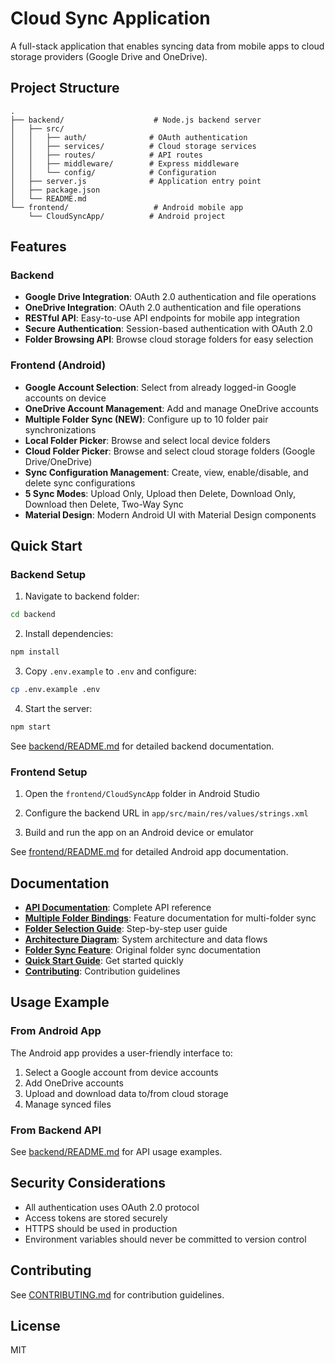 # Cloud Sync Application

A full-stack application that enables syncing data from mobile apps to cloud storage providers (Google Drive and OneDrive).

## Project Structure

```
.
├── backend/                    # Node.js backend server
│   ├── src/
│   │   ├── auth/              # OAuth authentication
│   │   ├── services/          # Cloud storage services
│   │   ├── routes/            # API routes
│   │   ├── middleware/        # Express middleware
│   │   └── config/            # Configuration
│   ├── server.js              # Application entry point
│   ├── package.json
│   └── README.md
└── frontend/                   # Android mobile app
    └── CloudSyncApp/          # Android project
```

## Features

### Backend
- **Google Drive Integration**: OAuth 2.0 authentication and file operations
- **OneDrive Integration**: OAuth 2.0 authentication and file operations
- **RESTful API**: Easy-to-use API endpoints for mobile app integration
- **Secure Authentication**: Session-based authentication with OAuth 2.0
- **Folder Browsing API**: Browse cloud storage folders for easy selection

### Frontend (Android)
- **Google Account Selection**: Select from already logged-in Google accounts on device
- **OneDrive Account Management**: Add and manage OneDrive accounts
- **Multiple Folder Sync (NEW)**: Configure up to 10 folder pair synchronizations
- **Local Folder Picker**: Browse and select local device folders
- **Cloud Folder Picker**: Browse and select cloud storage folders (Google Drive/OneDrive)
- **Sync Configuration Management**: Create, view, enable/disable, and delete sync configurations
- **5 Sync Modes**: Upload Only, Upload then Delete, Download Only, Download then Delete, Two-Way Sync
- **Material Design**: Modern Android UI with Material Design components

## Quick Start

### Backend Setup

1. Navigate to backend folder:
```bash
cd backend
```

2. Install dependencies:
```bash
npm install
```

3. Copy `.env.example` to `.env` and configure:
```bash
cp .env.example .env
```

4. Start the server:
```bash
npm start
```

See [backend/README.md](backend/README.md) for detailed backend documentation.

### Frontend Setup

1. Open the `frontend/CloudSyncApp` folder in Android Studio

2. Configure the backend URL in `app/src/main/res/values/strings.xml`

3. Build and run the app on an Android device or emulator

See [frontend/README.md](frontend/README.md) for detailed Android app documentation.

## Documentation

- **[API Documentation](API_DOCUMENTATION.md)**: Complete API reference
- **[Multiple Folder Bindings](MULTIPLE_FOLDER_BINDINGS.md)**: Feature documentation for multi-folder sync
- **[Folder Selection Guide](FOLDER_SELECTION_GUIDE.md)**: Step-by-step user guide
- **[Architecture Diagram](ARCHITECTURE_DIAGRAM.md)**: System architecture and data flows
- **[Folder Sync Feature](FOLDER_SYNC_FEATURE.md)**: Original folder sync documentation
- **[Quick Start Guide](QUICKSTART.md)**: Get started quickly
- **[Contributing](CONTRIBUTING.md)**: Contribution guidelines

## Usage Example

### From Android App

The Android app provides a user-friendly interface to:
1. Select a Google account from device accounts
2. Add OneDrive accounts
3. Upload and download data to/from cloud storage
4. Manage synced files

### From Backend API

See [backend/README.md](backend/README.md) for API usage examples.

## Security Considerations

- All authentication uses OAuth 2.0 protocol
- Access tokens are stored securely
- HTTPS should be used in production
- Environment variables should never be committed to version control

## Contributing

See [CONTRIBUTING.md](CONTRIBUTING.md) for contribution guidelines.

## License

MIT
